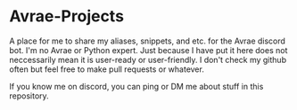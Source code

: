 # Avrae-Projects

A place for me to share my aliases, snippets, and etc. for the Avrae discord bot.
I'm no Avrae or Python expert. Just because I have put it here does not neccessarily mean it is user-ready or user-friendly.
I don't check my github often but feel free to make pull requests or whatever.

If you know me on discord, you can ping or DM me about stuff in this repository.
